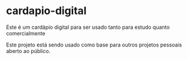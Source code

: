 # cardapio-digital
Este é um cardápio digital para ser usado tanto para estudo quanto comercialmente

Este projeto está sendo usado como base para outros projetos pessoais aberto ao público.
